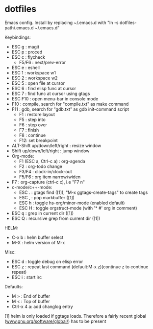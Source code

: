 dotfiles
========

Emacs config. Install by replacing ~/.emacs.d with
"ln -s dotfiles-path/.emacs.d ~/.emacs.d"

Keybindings:

 * ESC g : magit
 * ESC p : proced
 * ESC c : flycheck
   * F5/F6 : next/prev-error
 * ESC e : eshell
 * ESC 1 : workspace w1
 * ESC 2 : workspace w2
 * ESC 5 : open file at cursor
 * ESC 6 : find elisp func at cursor
 * ESC 7 : find func at cursor using gtags
 * ESC F10 : open menu-bar in console mode
 * F10   : compile, search for "compile.txt" as make command
 * F11   : gdb, search for "gdb.txt" as gdb init-command script
   * F1 : restore layout
   * F5 : step into
   * F6 : step over
   * F7 : finish
   * F8 : continue
   * F12: set breakpoint
 * ALT-Shift up/down/left/right : resize window
 * Shift up/down/left/right : jump window
 * Org-mode:
   * F1 (ESC a, Ctrl-c a) : org-agenda
   * F2  : org-todo change
   * F3/F4 : clock-in/clock-out
   * F5/F6 : org item narrow/widen
 * F7 : org-capture (ctrl-c c), i.e "F7 n"
 * c-mode/c++-mode:
   * ESC . : gtags find ([1]), "M-x ggtags-create-tags" to create tags
   * ESC , : pop markbuffer ([1])
   * ESC h : toggle hs-org/minor-mode (enabled default)
   * ESC H : toggle orgstruct-mode (with '* #' org in comment)
 * ESC q : grep in current dir ([1])
 * ESC Q : recursive grep from current dir ([1])

HELM:
 * C-x b : helm buffer select
 * M-X   : helm version of M-x
 
Misc:
 * ESC d : toggle debug on elisp error
 * ESC z : repeat last command (default:M-x z)(continue z to continue repeat)
 * ESC i : start irc

Defaults:

 * M > : End of buffer
 * M < : Top of buffer
 * Ctrl-x 4 a: add changlog entry

[1] helm is only loaded if ggtags loads. Therefore a fairly recent global (www.gnu.org/software/global/) has to be present